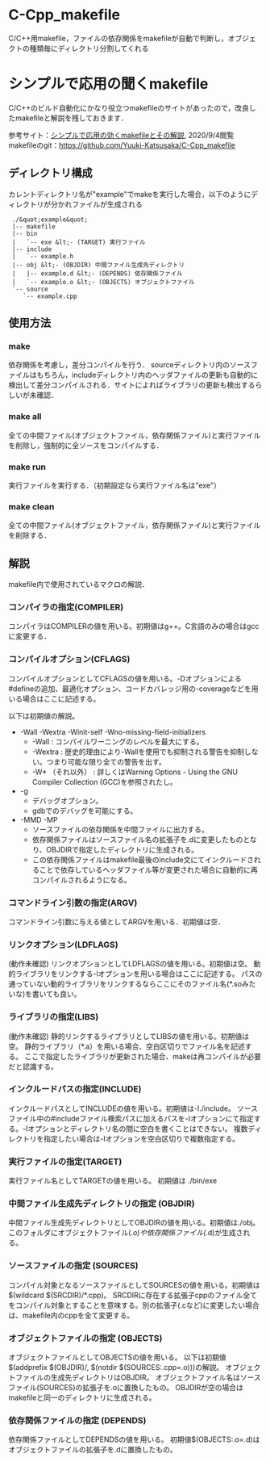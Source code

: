 # C-Cpp_makefile
C/C++用makefile，ファイルの依存関係をmakefileが自動で判断し，オブジェクトの種類毎にディレクトリ分割してくれる

# シンプルで応用の聞くmakefile
C/C++のビルド自動化にかなり役立つmakefileのサイトがあったので，改良したmakefileと解説を残しておきます．

参考サイト：<a href="http://urin.github.io/posts/2013/simple-makefile-for-clang" rel="nofollow">シンプルで応用の効くmakefileとその解説</a>, 2020/9/4閲覧  
makefileのgit：<a href="https://github.com/Yuuki-Katsusaka/C-Cpp_makefile" rel="nofollow">https://github.com/Yuuki-Katsusaka/C-Cpp_makefile</a>

## ディレクトリ構成
カレントディレクトリ名が&quot;example&quot;でmakeを実行した場合，以下のようにディレクトリが分かれファイルが生成される


```
 ./&quot;example&quot;
 |-- makefile 
 |-- bin
 |   `-- exe &lt;- (TARGET) 実行ファイル
 |-- include
 |   `-- example.h
 |-- obj &lt;- (OBJDIR) 中間ファイル生成先ディレクトリ
 |   |-- example.d &lt;- (DEPENDS) 依存関係ファイル
 |   `-- example.o &lt;- (OBJECTS) オブジェクトファイル
 `-- source
    `-- example.cpp
```


## 使用方法
### make
依存関係を考慮し，差分コンパイルを行う．
sourceディレクトリ内のソースファイルはもちろん，includeディレクトリ内のヘッダファイルの更新も自動的に検出して差分コンパイルされる．サイトによればライブラリの更新も検出するらしいが未確認．

### make all
全ての中間ファイル(オブジェクトファイル，依存関係ファイル)と実行ファイルを削除し，強制的に全ソースをコンパイルする．

### make run
実行ファイルを実行する．（初期設定なら実行ファイル名は&quot;exe&quot;）

### make clean
全ての中間ファイル(オブジェクトファイル，依存関係ファイル)と実行ファイルを削除する．

## 解説
makefile内で使用されているマクロの解説．

### コンパイラの指定(COMPILER)
コンパイラはCOMPILERの値を用いる。初期値はg++。C言語のみの場合はgccに変更する．

### コンパイルオプション(CFLAGS)
コンパイルオプションとしてCFLAGSの値を用いる。-Dオプションによる#defineの追加、最適化オプション、コードカバレッジ用の-coverageなどを用いる場合はここに記述する。

以下は初期値の解説。

* -Wall -Wextra -Winit-self -Wno-missing-field-initializers
    * -Wall : コンパイルワーニングのレベルを最大にする。
    * -Wextra : 歴史的理由により-Wallを使用でも抑制される警告を抑制しない。つまり可能な限り全ての警告を出す。
    * -W* （それ以外） : 詳しくはWarning Options - Using the GNU Compiler Collection (GCC)を参照されたし。
* -g
    * デバッグオプション。
    * gdbでのデバッグを可能にする。
* -MMD -MP
    * ソースファイルの依存関係を中間ファイルに出力する。
    * 依存関係ファイルはソースファイル名の拡張子を.dに変更したものとなり、OBJDIRで指定したディレクトリに生成される。
    * この依存関係ファイルはmakefile最後のinclude文にてインクルードされることで依存しているヘッダファイル等が変更された場合に自動的に再コンパイルされるようになる。

### コマンドライン引数の指定(ARGV)
コマンドライン引数に与える値としてARGVを用いる．初期値は空．

### リンクオプション(LDFLAGS)
(動作未確認)
リンクオプションとしてLDFLAGSの値を用いる。初期値は空。 動的ライブラリをリンクする-lオプションを用いる場合はここに記述する。 パスの通っていない動的ライブラリをリンクするならここにそのファイル名(*.soみたいな)を書いても良い。

### ライブラリの指定(LIBS)
(動作未確認)
静的リンクするライブラリとしてLIBSの値を用いる。初期値は空。 静的ライブラリ（*.a）を用いる場合、空白区切りでファイル名を記述する。 ここで指定したライブラリが更新された場合、makeは再コンパイルが必要だと認識する。

### インクルードパスの指定(INCLUDE)
インクルードパスとしてINCLUDEの値を用いる。初期値は-I./include。 ソースファイル中の#includeファイル検索パスに加えるパスを-Iオプションにて指定する。-Iオプションとディレクトリ名の間に空白を書くことはできない。 複数ディレクトリを指定したい場合は-Iオプションを空白区切りで複数指定する。

### 実行ファイルの指定(TARGET)
実行ファイル名としてTARGETの値を用いる。 初期値は ./bin/exe

### 中間ファイル生成先ディレクトリの指定 (OBJDIR)
中間ファイル生成先ディレクトリとしてOBJDIRの値を用いる。初期値は./obj。 このフォルダにオブジェクトファイル(*.o)や依存関係ファイル(*.d)が生成される。

### ソースファイルの指定 (SOURCES)
コンパイル対象となるソースファイルとしてSOURCESの値を用いる。初期値は$(wildcard $(SRCDIR)/*.cpp)。 SRCDIRに存在する拡張子cppのファイル全てをコンパイル対象とすることを意味する。別の拡張子(.cなど)に変更したい場合は、makefile内のcppを全て変更する。

### オブジェクトファイルの指定 (OBJECTS)
オブジェクトファイルとしてOBJECTSの値を用いる。 以下は初期値 $(addprefix $(OBJDIR)/, $(notdir $(SOURCES:.cpp=.o)))の解説。 オブジェクトファイルの生成先ディレクトリはOBJDIR。 オブジェクトファイル名はソースファイル(SOURCES)の拡張子を.oに置換したもの。 OBJDIRが空の場合はmakefileと同一のディレクトリに生成される。

### 依存関係ファイルの指定 (DEPENDS)
依存関係ファイルとしてDEPENDSの値を用いる。 初期値$(OBJECTS:.o=.d)はオブジェクトファイルの拡張子を.dに置換したもの。
